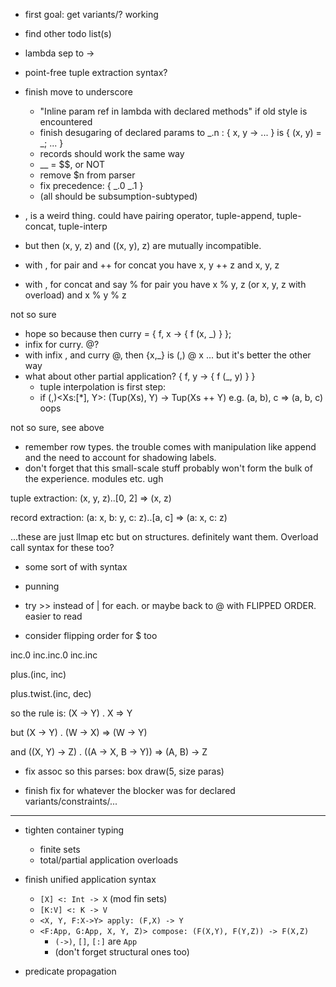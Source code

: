 
* first goal: get variants/? working

* find other todo list(s)

* lambda sep to ->

* point-free tuple extraction syntax?

* finish move to underscore
  * "Inline param ref in lambda with declared methods" if old style is encountered
  * finish desugaring of declared params to _.n : { x, y -> ... } is { (x, y) = _; ... }
  * records should work the same way
  * __ = $$, or NOT
  * remove $n from parser
  * fix precedence: { _.0 _.1 }
  * (all should be subsumption-subtyped)

* , is a weird thing. could have pairing operator, tuple-append, tuple-concat, tuple-interp
* but then (x, y, z) and ((x, y), z) are mutually incompatible.
* with , for pair and ++ for concat you have x, y ++ z   and   x, y, z
* with , for concat and say % for pair you have x % y, z (or x, y, z with overload) and x % y % z

not so sure

* hope so because then curry = { f, x -> { f (x, _) } };
* infix for curry. @?
* with infix , and curry @, then {x,_} is (,) @ x  ... but it's better the other way
* what about other partial application? { f, y -> { f (_, y) } }
  * tuple interpolation is first step:
  * if (,)<Xs:[*], Y>: (Tup(Xs), Y) -> Tup(Xs ++ Y)  e.g. (a, b), c => (a, b, c) oops

not so sure, see above

* remember row types. the trouble comes with manipulation like append and the need to account for shadowing labels.
* don't forget that this small-scale stuff probably won't form the bulk of the experience. modules etc. ugh

tuple extraction: (x, y, z)..[0, 2]  => (x, z)

record extraction: (a: x, b: y, c: z)..[a, c]   => (a: x, c: z)

...these are just llmap etc but on structures. definitely want them. Overload call syntax for these too?





* some sort of with syntax
* punning

* try >> instead of | for each. or maybe back to @ with FLIPPED ORDER. easier to read
* consider flipping order for $ too

inc.0
inc.inc.0
inc.inc

plus.(inc, inc)

plus.twist.(inc, dec)

so the rule is: (X -> Y) . X  =>  Y

but (X -> Y) . (W -> X)  =>  (W -> Y)

and ((X, Y) -> Z) . ((A -> X, B -> Y))  =>  (A, B) -> Z

* fix assoc so this parses: box draw(5, size paras)

* finish fix for whatever the blocker was for declared variants/constraints/...

---

* tighten container typing 
  * finite sets
  * total/partial application overloads

* finish unified application syntax
  * `[X] <: Int -> X` (mod fin sets)
  * `[K:V] <: K -> V`
  * `<X, Y, F:X->Y> apply: (F,X) -> Y`
  * `<F:App, G:App, X, Y, Z)> compose: (F(X,Y), F(Y,Z)) -> F(X,Z)`
    * `(->)`, `[]`, `[:]` are `App`
    * (don't forget structural ones too) 

* predicate propagation

